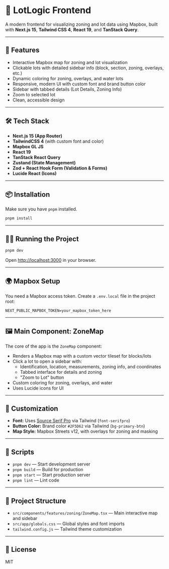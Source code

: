 # 🧱 LotLogic Frontend

A modern frontend for visualizing zoning and lot data using Mapbox, built with **Next.js 15**, **Tailwind CSS 4**, **React 19**, and **TanStack Query**.

---

## 🚀 Features

- Interactive Mapbox map for zoning and lot visualization
- Clickable lots with detailed sidebar info (block, section, zoning, overlays, etc.)
- Dynamic coloring for zoning, overlays, and water lots
- Responsive, modern UI with custom font and brand button color
- Sidebar with tabbed details (Lot Details, Zoning Info)
- Zoom to selected lot
- Clean, accessible design

---

## 🛠️ Tech Stack

- **Next.js 15 (App Router)**
- **TailwindCSS 4** (with custom font and color)
- **Mapbox GL JS**
- **React 19**
- **TanStack React Query**
- **Zustand (State Management)**
- **Zod + React Hook Form (Validation & Forms)**
- **Lucide React (Icons)**

---

## 📦 Installation

Make sure you have `pnpm` installed.

```bash
pnpm install
```

---

## 🏃‍♂️ Running the Project

```bash
pnpm dev
```

Open [http://localhost:3000](http://localhost:3000) in your browser.

---

## 🌍 Mapbox Setup

You need a Mapbox access token. Create a `.env.local` file in the project root:

```
NEXT_PUBLIC_MAPBOX_TOKEN=your_mapbox_token_here
```

---

## 🖼️ Main Component: ZoneMap

The core of the app is the `ZoneMap` component:
- Renders a Mapbox map with a custom vector tileset for blocks/lots
- Click a lot to open a sidebar with:
  - Identification, location, measurements, zoning info, and coordinates
  - Tabbed interface for details and zoning
  - "Zoom to Lot" button
- Custom coloring for zoning, overlays, and water
- Uses Lucide icons for UI

---

## 🎨 Customization

- **Font:** Uses [Source Serif Pro](https://fonts.google.com/specimen/Source+Serif+Pro) via Tailwind (`font-serifpro`)
- **Button Color:** Brand color `#2F5D62` via Tailwind (`bg-primary-btn`)
- **Map Style:** Mapbox Streets v12, with overlays for zoning and masking

---

## 📝 Scripts

- `pnpm dev` — Start development server
- `pnpm build` — Build for production
- `pnpm start` — Start production server
- `pnpm lint` — Lint code

---

## 📁 Project Structure

- `src/components/features/zoning/ZoneMap.tsx` — Main interactive map and sidebar
- `src/app/globals.css` — Global styles and font imports
- `tailwind.config.js` — Tailwind theme customization

---

## 📄 License

MIT

